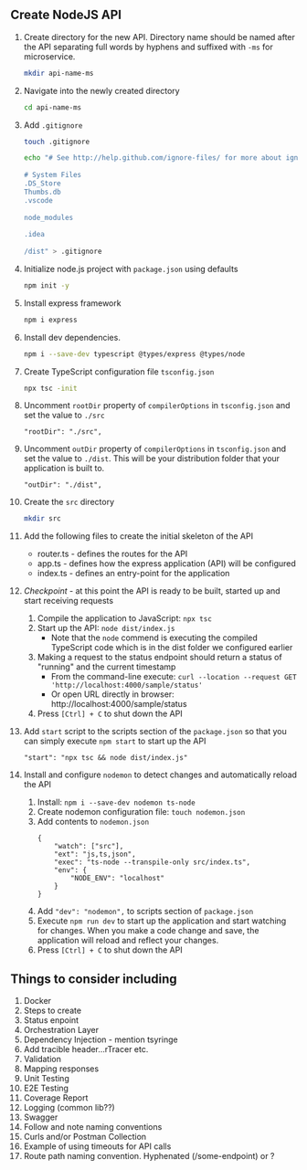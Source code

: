 ## Create NodeJS API

1. Create directory for the new API. Directory name should be named after the API separating full words by hyphens and suffixed with `-ms` for microservice.
	```bash
	mkdir api-name-ms
	```

2. Navigate into the newly created directory
	```bash
	cd api-name-ms
	```

3. Add `.gitignore`
	```bash
	touch .gitignore

	echo "# See http://help.github.com/ignore-files/ for more about ignoring files.
			
	# System Files
	.DS_Store
	Thumbs.db
	.vscode
			
	node_modules
			
	.idea
			
	/dist" > .gitignore
	```

4. Initialize node.js project with `package.json` using defaults
	```bash
	npm init -y
	```

5. Install express framework
	```bash
	npm i express
	```

6. Install dev dependencies.
	```bash
	npm i --save-dev typescript @types/express @types/node
	```

7. Create TypeScript configuration file `tsconfig.json`
	```bash
	npx tsc -init
	```

8. Uncomment `rootDir` property of `compilerOptions` in `tsconfig.json` and set the value to `./src`
	```
	"rootDir": "./src",
	```

9. Uncomment `outDir` property of `compilerOptions` in `tsconfig.json` and set the value to `./dist`. This will be your distribution folder that your application is built to.
	```
	"outDir": "./dist",
	```

10. Create the `src` directory
	```bash
	mkdir src
	```

11. Add the following files to create the initial skeleton of the API
    - router.ts - defines the routes for the API
    - app.ts - defines how the express application (API) will be configured
    - index.ts - defines an entry-point for the application

12. *Checkpoint* - at this point the API is ready to be built, started up and start receiving requests
    1. Compile the application to JavaScript: `npx tsc`
    2. Start up the API: `node dist/index.js`
    	- Note that the `node` commend is executing the compiled TypeScript code which is in the dist folder we configured earlier
    3. Making a request to the status endpoint should return a status of "running" and the current timestamp
    	- From the command-line execute: `curl --location --request GET 'http://localhost:4000/sample/status'`
    	- Or open URL directly in browser: http://localhost:4000/sample/status
    4. Press `[Ctrl] + C` to shut down the API

13. Add `start` script to the scripts section of the `package.json` so that you can simply execute `npm start` to start up the API
	```
	"start": "npx tsc && node dist/index.js"
	```

14. Install and configure `nodemon` to detect changes and automatically reload the API
    1. Install: `npm i --save-dev nodemon ts-node`
    2. Create nodemon configuration file: `touch nodemon.json`
    3. Add contents to `nodemon.json`
    	```
    	{
			"watch": ["src"],
			"ext": "js,ts,json",
			"exec": "ts-node --transpile-only src/index.ts",
			"env": {
				"NODE_ENV": "localhost"
			}
    	}
    	```
    4. Add `"dev": "nodemon",` to scripts section of `package.json`
    5. Execute `npm run dev` to start up the application and start watching for changes. When you make a code change and save, the application will reload and reflect your changes.
    6. Press `[Ctrl] + C` to shut down the API

## Things to consider including
1. Docker
2. Steps to create
3. Status enpoint
4. Orchestration Layer
5. Dependency Injection - mention tsyringe
6. Add tracible header…rTracer etc.
7. Validation
8. Mapping responses
9. Unit Testing
10. E2E Testing
11.	Coverage Report
12.	Logging (common lib??)
13.	Swagger
14.	Follow and note naming conventions
15.	Curls and/or Postman Collection
16.	Example of using timeouts for API calls
17. Route path naming convention. Hyphenated (/some-endpoint) or ?